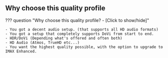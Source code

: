 <!-- markdownlint-disable MD041-->
## Why choose this quality profile

??? question "Why choose this quality profile? - [Click to show/hide]"

    - You got a decent audio setup. (that supports all HD audio formats)
    - You got a setup that completely supports DoVi from start to end.
    - HDR/DoVi (Depending what's offered and often both)
    - HD Audio (Atmos, TrueHD etc...)
    - You want the highest quality possible, with the option to upgrade to IMAX Enhanced.
<!-- markdownlint-enable MD041-->
